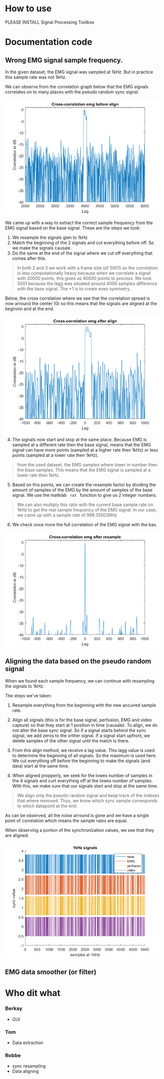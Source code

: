 
# How to use
PLEASE INSTALL Signal Processing Toolbox


# Documentation code
## Wrong EMG signal sample frequency.
In the given dataset, the EMG signal was sampled at 1kHz. But in practice this sample rate was not 1kHz.

We can observe from the correlation graph below that the EMG signals correlates on to many places with the pseudo random sync signal.

![EMG correlation with base signal before the aligning by correlation](DOCS/assets/EMG_corr_base_before_align.png)

We came up with a way to extract the correct sample frequency from the EMG signal based on the base signal. These are the steps we took:
1. We resample the signals gien to 1kHz
2. Match the beginning of the 2 signals and cut everything before off. So we make the signals causale.
3. Do the same at the end of the signal where we cut off everything that comes after this.

> In both 2 and 3 we work with a frame size (of 5001) so the correlation is less computationally heavy because 
when we correlate a signal with 20000 points, this gives us 40000 points to process. We took 5001 because the lagg was situated around 4000 samples difference with the base signal. The +1 is to create even symmetry.

Below, the cross correlation where we see that the correlation spread is now arround the center (0) so this means that the signals are aligned at the beginnin and at the end.

![EMG correlation with base signal after the aligning by correlation](DOCS/assets/EMG_corr_base_after_align.png)

4. The signals now start and stop at the same place. Because EMG is sampled at a different rate then the base signal, 
means that the EMG signal can have more points (sampled at a higher rate then 1kHz) or less points (sampled at a lower rate then 1kHz).

> from the used dataset, the EMG samples where lower in number then the base samples. This means that the EMG signal is sampled at a lower rate then 1kHz.

5. Based on this points, we can create the resample factor by dividing the amount of samples of the EMG by the amount of samples of the base signal.
We use the matklab <code> rat </code> function to give us 2 integer numbers. 

> We can also multiply this ratio with the current base sample rate on 1kHz to get the real 
sample frequency of the EMG signal. In our case, we came up with a sample rate of 999.355039Hz

6. We check once more the full correlation of the EMG signal with the bas.

![EMG correlation with base signal after resampling with correct sample rate](DOCS/assets/EMG_corr_base_after_resample.png)

## Aligning the data based on the pseudo random signal

When we found each sample frequency, we can continue with resampling the signals to 1kHz.

The steps we've taken:

1. Resample everything from the beginning with the new accuired sample rate.

2. Align all signals (this is for the base signal, perfusion, EMG and video capture) so that they start at 1 position in time (causale). To align, we do not alter the base sync signal. So if a signal starts behind the sync signal, we add zeros to the orther signal. If a signal start upfront, we delete samples of the other signal until the match is there.

3. From this align method, we receive a lag value. This lagg value is used to determine the beginning of all signals. So the maximum is used here. We cut everything off before the beginning to make the signals (and data) start at the same time.

4. When aligned propperly, we seek for the lowes number of samples in the 4 signals and curt everything off at the lowes number of samples. With this, we make sure that our signals start and stop at the same time.

> We align only the pseudo random signal and keep track of the indexes that where removed. Thus, we know which sync sample corresponds to which datapoint at the end.

As can be observed, all the noise arround is gone and we have a single point of correlation which means the sample rates are equal.

When observing a portion of the synchronization values, we see that they are aligned.

![portion of synchronized signals](DOCS/assets/sync_signals_after_resample.png)

## EMG data smoother (or filter)

# Who dit what
### Berkay
- GUI
### Tom
- Data extraction
### Robbe
- sync resampling
- Data aligning